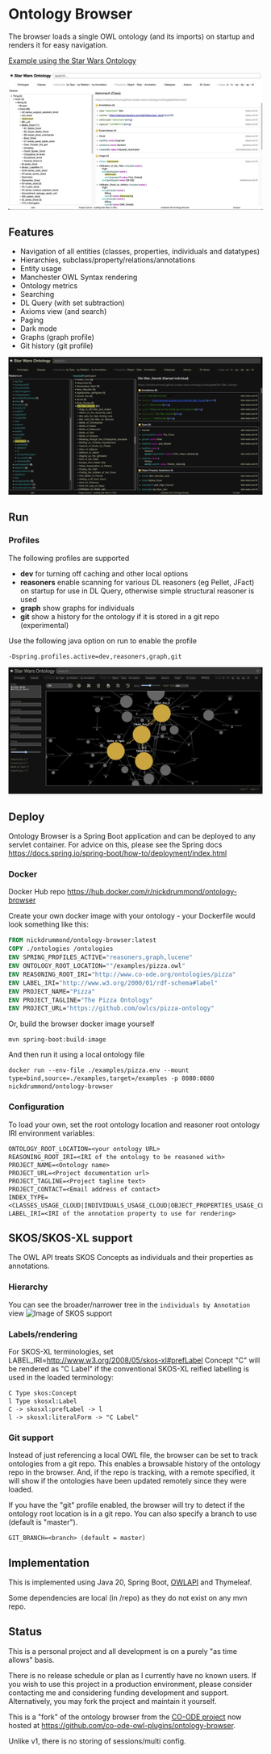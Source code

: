# Ontology Browser

The browser loads a single OWL ontology (and its imports) on startup and 
renders it for easy navigation.

[Example using the Star Wars Ontology](https://www.star-wars-ontology.co.uk/)

![Image of Ontology browser](docs/astromech.png)

## Features
* Navigation of all entities (classes, properties, individuals and datatypes)
* Hierarchies, subclass/property/relations/annotations
* Entity usage
* Manchester OWL Syntax rendering
* Ontology metrics
* Searching
* DL Query (with set subtraction)
* Axioms view (and search)
* Paging
* Dark mode
* Graphs (graph profile)
* Git history (git profile)

![Image of Ontology browser - dark mode](docs/obi-wan.png)

## Run

### Profiles

The following profiles are supported
* **dev** for turning off caching and other local options
* **reasoners** enable scanning for various DL reasoners (eg Pellet, JFact) on startup for use in DL Query, otherwise simple structural reasoner is used
* **graph** show graphs for individuals
* **git** show a history for the ontology if it is stored in a git repo (experimental)

Use the following java option on run to enable the profile
```
-Dspring.profiles.active=dev,reasoners,graph,git
```

![Image of Ontology browser - graph](docs/graph-yavin.png)

## Deploy

Ontology Browser is a Spring Boot application and can be deployed to any servlet container.
For advice on this, please see the Spring docs
https://docs.spring.io/spring-boot/how-to/deployment/index.html

### Docker

Docker Hub repo https://hub.docker.com/r/nickdrummond/ontology-browser

Create your own docker image with your ontology - your Dockerfile would look something like this:
```dockerfile
FROM nickdrummond/ontology-browser:latest
COPY ./ontologies /ontologies
ENV SPRING_PROFILES_ACTIVE="reasoners,graph,lucene"
ENV ONTOLOGY_ROOT_LOCATION=""/examples/pizza.owl"
ENV REASONING_ROOT_IRI="http://www.co-ode.org/ontologies/pizza"
ENV LABEL_IRI="http://www.w3.org/2000/01/rdf-schema#label"
ENV PROJECT_NAME="Pizza"
ENV PROJECT_TAGLINE="The Pizza Ontology"
ENV PROJECT_URL="https://github.com/owlcs/pizza-ontology"
```

Or, build the browser docker image yourself
```shell
mvn spring-boot:build-image
```

And then run it using a local ontology file
```shell
docker run --env-file ./examples/pizza.env --mount type=bind,source=./examples,target=/examples -p 8080:8080 nickdrummond/ontology-browser
```

### Configuration

To load your own, set the root ontology location and reasoner root ontology IRI environment variables:

    ONTOLOGY_ROOT_LOCATION=<your ontology URL>
    REASONING_ROOT_IRI=<IRI of the ontology to be reasoned with>
    PROJECT_NAME=<Ontology name>
    PROJECT_URL=<Project documentation url>
    PROJECT_TAGLINE=<Project tagline text>
    PROJECT_CONTACT=<Email address of contact>
    INDEX_TYPE=<CLASSES_USAGE_CLOUD|INDIVIDUALS_USAGE_CLOUD|OBJECT_PROPERTIES_USAGE_CLOUD>
    LABEL_IRI=<IRI of the annotation property to use for rendering>

## SKOS/SKOS-XL support

The OWL API treats SKOS Concepts as individuals and their properties as annotations.

### Hierarchy
You can see the broader/narrower tree in the `individuals by Annotation` view
![Image of SKOS support](docs/skos.png)

### Labels/rendering
For SKOS-XL terminologies, set LABEL_IRI=http://www.w3.org/2008/05/skos-xl#prefLabel
Concept "C" will be rendered as "C Label" if the conventional SKOS-XL reified labelling is used in the loaded terminology:

    C Type skos:Concept
    l Type skosxl:Label
    C -> skosxl:prefLabel -> l
    l -> skosxl:literalForm -> "C Label"

### Git support
Instead of just referencing a local OWL file, the browser can be set to track ontologies from a git repo.
This enables a browsable history of the ontology repo in the browser.
And, if the repo is tracking, with a remote specified, it will show if the ontologies have been updated remotely since they were loaded.

If you have the "git" profile enabled, the browser will try to detect if the ontology root location is in a git repo.
You can also specify a branch to use (default is "master").

    GIT_BRANCH=<branch> (default = master)

## Implementation

This is implemented using Java 20, Spring Boot, [OWLAPI](https://github.com/owlcs/owlapi) and Thymeleaf.

Some dependencies are local (in /repo) as they do not exist on any mvn repo.


## Status

This is a personal project and all development is on a purely "as time allows" basis.

There is no release schedule or plan as I currently have no known users.
If you wish to use this project in a production environment, please consider contacting me and considering
funding development and support. Alternatively, you may fork the project and maintain it yourself.

This is a "fork" of the ontology browser from the [CO-ODE project](https://code.google.com/p/ontology-browser/) now hosted at https://github.com/co-ode-owl-plugins/ontology-browser.

Unlike v1, there is no storing of sessions/multi config.
